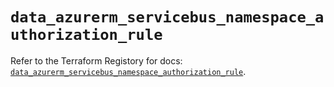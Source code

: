 # `data_azurerm_servicebus_namespace_authorization_rule`

Refer to the Terraform Registory for docs: [`data_azurerm_servicebus_namespace_authorization_rule`](https://registry.terraform.io/providers/hashicorp/azurerm/3.81.0/docs/data-sources/servicebus_namespace_authorization_rule).
